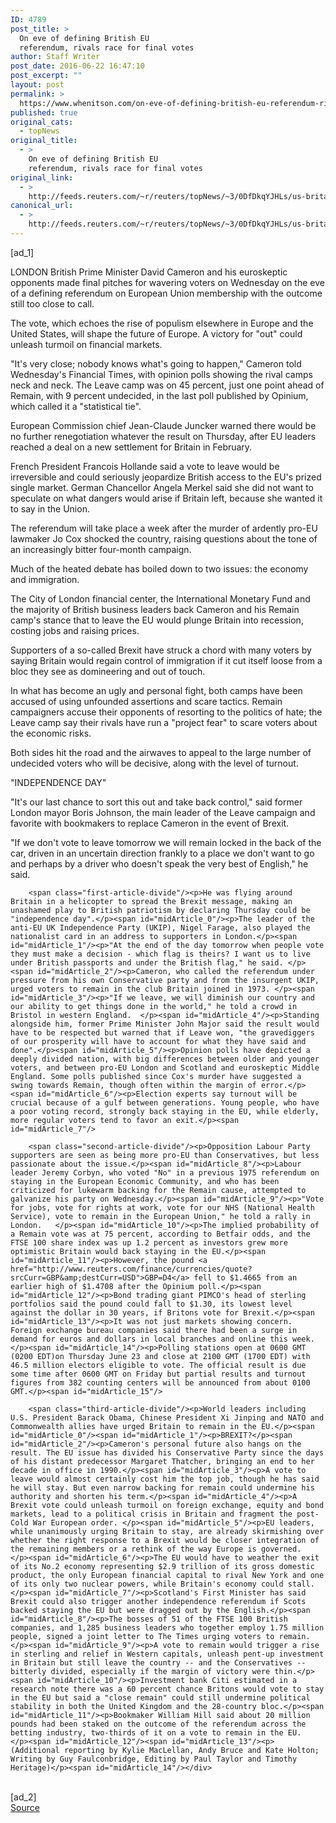 ```yaml
---
ID: 4789
post_title: >
  On eve of defining British EU
  referendum, rivals race for final votes
author: Staff Writer
post_date: 2016-06-22 16:47:10
post_excerpt: ""
layout: post
permalink: >
  https://www.whenitson.com/on-eve-of-defining-british-eu-referendum-rivals-race-for-final-votes/
published: true
original_cats:
  - topNews
original_title:
  - >
    On eve of defining British EU
    referendum, rivals race for final votes
original_link:
  - >
    http://feeds.reuters.com/~r/reuters/topNews/~3/0DfDkqYJHLs/us-britain-eu-idUSKCN0Z80SN
canonical_url:
  - >
    http://feeds.reuters.com/~r/reuters/topNews/~3/0DfDkqYJHLs/us-britain-eu-idUSKCN0Z80SN
---
```

 [ad_1]
<br><div id="articleText">
<span id="midArticle_start"/>

<span id="midArticle_0"/><span class="focusParagraph" readability="4"><p><span class="articleLocation">LONDON</span> British Prime Minister David Cameron and his euroskeptic opponents made final pitches for wavering voters on Wednesday on the eve of a defining referendum on European Union membership with the outcome still too close to call.</p></span><span id="midArticle_1"/><p>The vote, which echoes the rise of populism elsewhere in Europe and the United States, will shape the future of Europe. A victory for "out" could unleash turmoil on financial markets.</p><span id="midArticle_2"/><p>"It's very close; nobody knows what's going to happen," Cameron told Wednesday's Financial Times, with opinion polls showing the rival camps neck and neck. The Leave camp was on 45 percent, just one point ahead of Remain, with 9 percent undecided, in the last poll published by Opinium, which called it a "statistical tie".  </p><span id="midArticle_3"/><p>European Commission chief Jean-Claude Juncker warned there would be no further renegotiation whatever the result on Thursday, after EU leaders reached a deal on a new settlement for Britain in February. </p><span id="midArticle_4"/><p>French President Francois Hollande said a vote to leave would be irreversible and could seriously jeopardize British access to the EU's prized single market. German Chancellor Angela Merkel said she did not want to speculate on what dangers would arise if Britain left, because she wanted it to say in the Union. </p><span id="midArticle_5"/><p>The referendum will take place a week after the murder of ardently pro-EU lawmaker Jo Cox shocked the country, raising questions about the tone of an increasingly bitter four-month campaign.</p><span id="midArticle_6"/><p>Much of the heated debate has boiled down to two issues: the economy and immigration.</p><span id="midArticle_7"/><p>The City of London financial center, the International Monetary Fund and the majority of British business leaders back Cameron and his Remain camp's stance that to leave the EU would plunge Britain into recession, costing jobs and raising prices.</p><span id="midArticle_8"/><p>Supporters of a so-called Brexit have struck a chord with many voters by saying Britain would regain control of immigration if it cut itself loose from a bloc they see as domineering and out of touch.</p><span id="midArticle_9"/><p>In what has become an ugly and personal fight, both camps have been accused of using unfounded assertions and scare tactics. Remain campaigners accuse their opponents of resorting to the politics of hate; the Leave camp say their rivals have run a "project fear" to scare voters about the economic risks.   </p><span id="midArticle_10"/><p>Both sides hit the road and the airwaves to appeal to the large number of undecided voters who will be decisive, along with the level of turnout.</p><span id="midArticle_11"/><span id="midArticle_12"/><p>"INDEPENDENCE DAY"</p><span id="midArticle_13"/><p>"It's our last chance to sort this out and take back control," said former London mayor Boris Johnson, the main leader of the Leave campaign and favorite with bookmakers to replace Cameron in the event of Brexit.</p><span id="midArticle_14"/><p>"If we don't vote to leave tomorrow we will remain locked in the back of the car, driven in an uncertain direction frankly to a place we don't want to go and perhaps by a driver who doesn't speak the very best of English," he said.</p><span id="midArticle_15"/>
        
        <span class="first-article-divide"/><p>He was flying around Britain in a helicopter to spread the Brexit message, making an unashamed play to British patriotism by declaring Thursday could be "independence day".</p><span id="midArticle_0"/><p>The leader of the anti-EU UK Independence Party (UKIP), Nigel Farage, also played the nationalist card in an address to supporters in London.</p><span id="midArticle_1"/><p>"At the end of the day tomorrow when people vote they must make a decision - which flag is theirs? I want us to live under British passports and under the British flag," he said. </p><span id="midArticle_2"/><p>Cameron, who called the referendum under pressure from his own Conservative party and from the insurgent UKIP, urged voters to remain in the club Britain joined in 1973. </p><span id="midArticle_3"/><p>"If we leave, we will diminish our country and our ability to get things done in the world," he told a crowd in Bristol in western England.  </p><span id="midArticle_4"/><p>Standing alongside him, former Prime Minister John Major said the result would have to be respected but warned that if Leave won, "the gravediggers of our prosperity will have to account for what they have said and done".</p><span id="midArticle_5"/><p>Opinion polls have depicted a deeply divided nation, with big differences between older and younger voters, and between pro-EU London and Scotland and euroskeptic Middle England. Some polls published since Cox's murder have suggested a swing towards Remain, though often within the margin of error.</p><span id="midArticle_6"/><p>Election experts say turnout will be crucial because of a gulf between generations. Young people, who have a poor voting record, strongly back staying in the EU, while elderly, more regular voters tend to favor an exit.</p><span id="midArticle_7"/>
        
        <span class="second-article-divide"/><p>Opposition Labour Party supporters are seen as being more pro-EU than Conservatives, but less passionate about the issue.</p><span id="midArticle_8"/><p>Labour leader Jeremy Corbyn, who voted "No" in a previous 1975 referendum on staying in the European Economic Community, and who has been criticized for lukewarm backing for the Remain cause, attempted to galvanize his party on Wednesday.</p><span id="midArticle_9"/><p>"Vote for jobs, vote for rights at work, vote for our NHS (National Health Service), vote to remain in the European Union," he told a rally in London.   </p><span id="midArticle_10"/><p>The implied probability of a Remain vote was at 75 percent, according to Betfair odds, and the FTSE 100 share index was up 1.2 percent as investors grew more optimistic Britain would back staying in the EU.</p><span id="midArticle_11"/><p>However, the pound <a href="http://www.reuters.com/finance/currencies/quote?srcCurr=GBP&amp;destCurr=USD">GBP=D4</a> fell to $1.4665 from an earlier high of $1.4708 after the Opinium poll.</p><span id="midArticle_12"/><p>Bond trading giant PIMCO's head of sterling portfolios said the pound could fall to $1.30, its lowest level against the dollar in 30 years, if Britons vote for Brexit.</p><span id="midArticle_13"/><p>It was not just markets showing concern. Foreign exchange bureau companies said there had been a surge in demand for euros and dollars in local branches and online this week.</p><span id="midArticle_14"/><p>Polling stations open at 0600 GMT (0200 EDT)on Thursday June 23 and close at 2100 GMT (1700 EDT) with 46.5 million electors eligible to vote. The official result is due some time after 0600 GMT on Friday but partial results and turnout figures from 382 counting centers will be announced from about 0100 GMT.</p><span id="midArticle_15"/>
        
        <span class="third-article-divide"/><p>World leaders including U.S. President Barack Obama, Chinese President Xi Jinping and NATO and Commonwealth allies have urged Britain to remain in the EU.</p><span id="midArticle_0"/><span id="midArticle_1"/><p>BREXIT?</p><span id="midArticle_2"/><p>Cameron's personal future also hangs on the result. The EU issue has divided his Conservative Party since the days of his distant predecessor Margaret Thatcher, bringing an end to her decade in office in 1990.</p><span id="midArticle_3"/><p>A vote to leave would almost certainly cost him the top job, though he has said he will stay. But even narrow backing for remain could undermine his authority and shorten his term.</p><span id="midArticle_4"/><p>A Brexit vote could unleash turmoil on foreign exchange, equity and bond markets, lead to a political crisis in Britain and fragment the post-Cold War European order. </p><span id="midArticle_5"/><p>EU leaders, while unanimously urging Britain to stay, are already skirmishing over whether the right response to a Brexit would be closer integration of the remaining members or a rethink of the way Europe is governed.  </p><span id="midArticle_6"/><p>The EU would have to weather the exit of its No.2 economy representing $2.9 trillion of its gross domestic product, the only European financial capital to rival New York and one of its only two nuclear powers, while Britain's economy could stall.</p><span id="midArticle_7"/><p>Scotland's First Minister has said Brexit could also trigger another independence referendum if Scots backed staying the EU but were dragged out by the English.</p><span id="midArticle_8"/><p>The bosses of 51 of the FTSE 100 British companies, and 1,285 business leaders who together employ 1.75 million people, signed a joint letter to The Times urging voters to remain.</p><span id="midArticle_9"/><p>A vote to remain would trigger a rise in sterling and relief in Western capitals, unleash pent-up investment in Britain but still leave the country -- and the Conservatives -- bitterly divided, especially if the margin of victory were thin.</p><span id="midArticle_10"/><p>Investment bank Citi estimated in a research note there was a 60 percent chance Britons would vote to stay in the EU but said a "close remain" could still undermine political stability in both the United Kingdom and the 28-country bloc.</p><span id="midArticle_11"/><p>Bookmaker William Hill said about 20 million pounds had been staked on the outcome of the referendum across the betting industry, two-thirds of it on a vote to remain in the EU.     </p><span id="midArticle_12"/><span id="midArticle_13"/><p> (Additional reporting by Kylie MacLellan, Andy Bruce and Kate Holton; Writing by Guy Faulconbridge, Editing by Paul Taylor and Timothy Heritage)</p><span id="midArticle_14"/></div>
<br>[ad_2]
<br><a href="http://feeds.reuters.com/~r/reuters/topNews/~3/0DfDkqYJHLs/us-britain-eu-idUSKCN0Z80SN">Source </a>